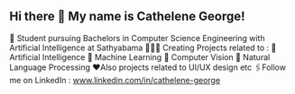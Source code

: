 ## Hi there 👋 My name is Cathelene George!

🧠 Student pursuing Bachelors in Computer Science Engineering with Artificial Intelligence at Sathyabama
👩🏻‍💻 Creating Projects related to :
     🍁 Artificial Intelligence 
     🌸 Machine Learning
     🍁 Computer Vision
     🌸 Natural Language Processing
❤️Also projects related to UI/UX design etc
🖇️Follow me on LinkedIn : www.linkedin.com/in/cathelene-george

